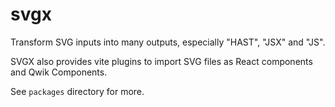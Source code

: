 # svgx

Transform SVG inputs into many outputs, especially "HAST", "JSX" and "JS".

SVGX also provides vite plugins to import SVG files as React components and Qwik Components.

See `packages` directory for more.
